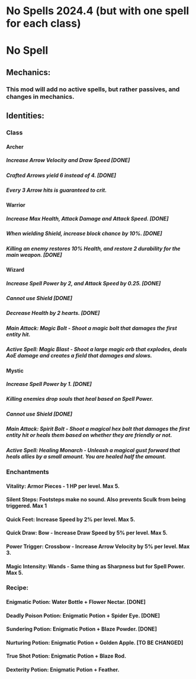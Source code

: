 # No Spells 2024.4 (but with one spell for each class)

# No Spell

## Mechanics:
### This mod will add no active spells, but rather passives, and changes in mechanics.

## Identities:
### Class
#### Archer
##### Increase Arrow Velocity and Draw Speed [DONE]
##### Crafted Arrows yield 6 instead of 4. [DONE]
##### Every 3 Arrow hits is guaranteed to crit. 

#### Warrior
##### Increase Max Health, Attack Damage and Attack Speed. [DONE]
##### When wielding Shield, increase block chance by 10%. [DONE]
##### Killing an enemy restores 10% Health, and restore 2 durability for the main weapon. [DONE]

#### Wizard
##### Increase Spell Power by 2, and Attack Speed by 0.25. [DONE]
##### Cannot use Shield [DONE]
##### Decrease Health by 2 hearts. [DONE]

##### Main Attack: Magic Bolt - Shoot a magic bolt that damages the first entity hit.
##### Active Spell: Magic Blast - Shoot a large magic orb that explodes, deals AoE damage and creates a field that damages and slows.

#### Mystic
##### Increase Spell Power by 1. [DONE]
##### Killing enemies drop souls that heal based on Spell Power.
##### Cannot use Shield [DONE]

##### Main Attack: Spirit Bolt - Shoot a magical hex bolt that damages the first entity hit or heals them based on whether they are friendly or not.
##### Active Spell: Healing Monarch - Unleash a magical gust forward that heals allies by a small amount. You are healed half the amount.

### Enchantments
#### Vitality: Armor Pieces - 1 HP per level. Max 5.
#### Silent Steps: Footsteps make no sound. Also prevents Sculk from being triggered. Max 1
#### Quick Feet: Increase Speed by 2% per level. Max 5.
#### Quick Draw: Bow - Increase Draw Speed by 5% per level. Max 5.
#### Power Trigger: Crossbow - Increase Arrow Velocity by 5% per level. Max 3.
#### Magic Intensity: Wands - Same thing as Sharpness but for Spell Power. Max 5.

### Recipe:
#### Enigmatic Potion: Water Bottle + Flower Nectar. [DONE]
#### Deadly Poison Potion: Enigmatic Potion + Spider Eye. [DONE]
#### Sundering Potion: Enigmatic Potion + Blaze Powder. [DONE]
#### Nurturing Potion: Enigmatic Potion + Golden Apple. [TO BE CHANGED]
#### True Shot Potion: Enigmatic Potion + Blaze Rod. 
#### Dexterity Potion: Enigmatic Potion + Feather.
